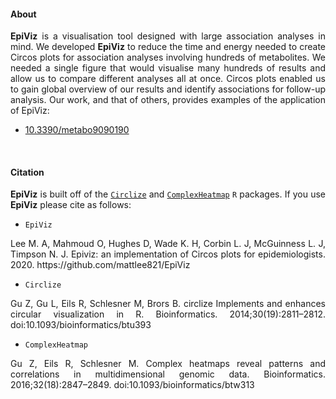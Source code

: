 <h4>About</h4> 
<p align="justify"><strong>EpiViz</strong> is a visualisation tool designed with large association analyses in mind. We developed <strong>EpiViz</strong> to reduce the time and energy needed to create Circos plots for association analyses involving hundreds of metabolites. We needed a single figure that would visualise many hundreds of results and allow us to compare different analyses all at once. Circos plots enabled us to gain global overview of our results and identify associations for follow-up analysis. Our work, and that of others, provides examples of the application of EpiViz:

<ul>
  <li><a href="https://www.mdpi.com/2218-1989/9/9/190">10.3390/metabo9090190</a></li>
</ul>

<br>

<h4>Citation</h4>
<p align="justify"><strong>EpiViz</strong> is built off of the <a href="https://jokergoo.github.io/circlize_book/book/index.html"><code>Circlize</code></a> and <a href="https://jokergoo.github.io/ComplexHeatmap-reference/book/index.html"><code>ComplexHeatmap</code></a> <code>R</code> packages. If you use <strong>EpiViz</strong> please cite as follows:</p>

* <code>EpiViz</code>
<p align="justify">Lee M. A, Mahmoud O, Hughes D, Wade K. H, Corbin L. J, McGuinness L. J, Timpson N. J. Epiviz: an implementation of Circos plots for epidemiologists. 2020. https://github.com/mattlee821/EpiViz</p>

* <code>Circlize</code>
<p align="justify">Gu Z, Gu L, Eils R, Schlesner M, Brors B. circlize Implements and enhances circular visualization in R. Bioinformatics. 2014;30(19):2811–2812. doi:10.1093/bioinformatics/btu393</p>

* <code>ComplexHeatmap</code>
<p align="justify">Gu Z, Eils R, Schlesner M. Complex heatmaps reveal patterns and correlations in multidimensional genomic data. Bioinformatics. 2016;32(18):2847–2849. doi:10.1093/bioinformatics/btw313</p>  